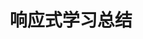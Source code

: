 ---
layout: post
title: "响应式学习总结"
keyword: "响应式,html,移动互联网开发"
description: "响应式学习总结"
category: code
tags: [code,响应式,html,移动互联网开发]
---